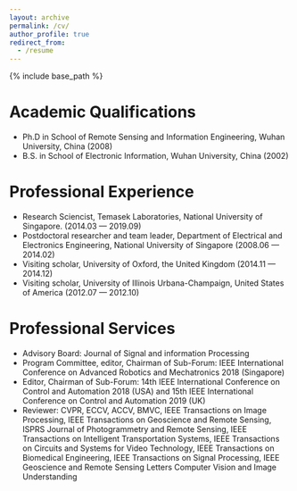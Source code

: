 ```yaml
---
layout: archive
permalink: /cv/
author_profile: true
redirect_from:
  - /resume
---
```


{% include base_path %}

Academic Qualifications
======
* Ph.D in School of Remote Sensing and Information Engineering, Wuhan University, China (2008)
* B.S. in School of Electronic Information, Wuhan University, China (2002)

Professional Experience
======
* Research Sciencist, Temasek Laboratories, National University of Singapore. (2014.03 — 2019.09)
* Postdoctoral researcher and team leader, Department of Electrical and Electronics Engineering, National University of Singapore (2008.06 — 2014.02)
* Visiting scholar, University of Oxford, the United Kingdom (2014.11 — 2014.12)
* Visiting scholar, University of Illinois Urbana-Champaign, United States of America (2012.07 — 2012.10)

Professional Services
======
* Advisory Board: Journal of Signal and information Processing
* Program Committee, editor, Chairman of Sub-Forum: IEEE International Conference on Advanced Robotics and Mechatronics	2018 (Singapore)
* Editor, Chairman of Sub-Forum: 14th	 IEEE	 International	Conference	 on	 Control	 and	 Automation	 2018	 (USA) and 15th	 IEEE	 International	
Conference	on	Control	and	Automation	2019	(UK)
* Reviewer: CVPR,	ECCV,	ACCV,	BMVC, IEEE Transactions on Image Processing, IEEE Transactions on Geoscience and Remote Sensing, ISPRS Journal of	 Photogrammetry and Remote Sensing, IEEE Transactions on Intelligent Transportation Systems,	IEEE Transactions on Circuits and Systems for Video	 Technology, IEEE Transactions on Biomedical Engineering, IEEE Transactions on Signal Processing, IEEE Geoscience and Remote Sensing Letters Computer Vision and Image Understanding
